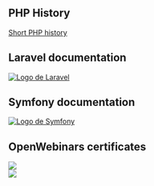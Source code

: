 ## PHP History
<a href="https://desarrolloweb.com/articulos/436.php">Short PHP history</a>

## Laravel documentation
<a href="https://laravel.com/docs/9.x">
  <img src="https://laravel.com/img/logotype.min.svg" alt="Logo de Laravel">
</a>

## Symfony documentation
<a href="https://symfony.com/doc/current/index.html">
  <img src="https://symfony.com/images/logos/header-logo.svg" alt="Logo de Symfony">
</a>

## OpenWebinars certificates
<img src="https://github.com/Rafael2026/learn_php/blob/main/Certificados OpenWebinars/PHP para Principiantes/certificado.pdf"><br>
<img src="https://github.com/Rafael2026/learn_php/blob/main/Certificados OpenWebinars/Páginas web dinámicas con PHP y MySQL/certificado.pdf">
